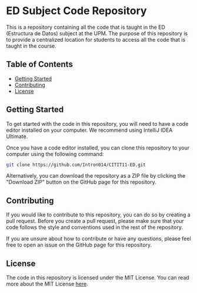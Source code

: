 # ED Subject Code Repository

This is a repository containing all the code that is taught in the ED (Estructura de Datos) subject at the UPM. The purpose of this repository is to provide a centralized location for students to access all the code that is taught in the course.

## Table of Contents

- [Getting Started](#getting-started)
- [Contributing](#contributing)
- [License](#license)

## Getting Started

To get started with the code in this repository, you will need to have a code editor installed on your computer. We recommend using IntelliJ IDEA Ultimate.

Once you have a code editor installed, you can clone this repository to your computer using the following command:

```bash
git clone https://github.com/Intron014/CITIT11-ED.git
```

Alternatively, you can download the repository as a ZIP file by clicking the "Download ZIP" button on the GitHub page for this repository.

## Contributing

If you would like to contribute to this repository, you can do so by creating a pull request. Before you create a pull request, please make sure that your code follows the style and conventions used in the rest of the repository.

If you are unsure about how to contribute or have any questions, please feel free to open an issue on the GitHub page for this repository.

## License

The code in this repository is licensed under the MIT License. You can read more about the MIT License [here](https://opensource.org/licenses/MIT).
